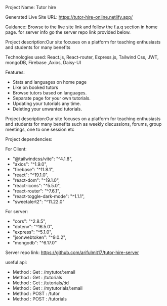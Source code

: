 Project Name: Tutor hire

Generated Live Site URL: https://tutor-hire-online.netlify.app/

Guidance: Browse to the live site link and follow the f.a.q section in home page. for server info go the server repo link provided below.


Project description:Our site focuses on a platform for teaching enthusiasts and students for many benefits

Technologies used: React.js, React-router, Express.js, Tailwind Css, JWT, mongoDB, Firebase ,Axios, Daisy-UI

Features:
<ul>
  <li>Stats and languages on home page  </li>
  <li>Like on booked tutors</li>
  <li>Browse tutors based on languages.</li>
  <li>Separate page for your own tutorials.</li>
  <li>Updating your tutorials any time.</li>
  <li>Deleting your unwanted tutorials.</li>
</ul>
 


Project description:Our site focuses on a platform for teaching enthusiasts and students for many benefits such as weekly discussions, forums, group meetings, one to one session etc

Project dependencies:

For Client:

<ul>
  <li>"@tailwindcss/vite": "^4.1.8",</li>
  <li>"axios": "^1.9.0",</li>
  <li>"firebase": "^11.8.1",</li>
  <li>"react": "^19.1.0",</li>
  <li>"react-dom": "^19.1.0",</li>
  <li>"react-icons": "^5.5.0",</li>
  <li>"react-router": "^7.6.1",</li>
  <li>"react-toggle-dark-mode": "^1.1.1",</li>
  <li>"sweetalert2": "^11.22.0"</li>
</ul>

For server:

<ul>
  <li>"cors": "^2.8.5",</li>
  <li>"dotenv": "^16.5.0",</li>
  <li>"express": "^5.1.0",</li>
  <li>"jsonwebtoken": "^9.0.2",</li>
  <li>"mongodb": "^6.17.0"</li>
</ul>

    

Server repo link: https://github.com/arifulmit17/tutor-hire-server

useful api: 
<ul>
  <li>Method : Get : /mytutor/:email</li>
  <li>Method : Get : /tutorials</li>
  <li>Method : Get : /tutorials/:id</li>
  <li>Method : Get : /mytutorials/:email</li>
  <li>Method : POST : /tutor</li>
  <li>Method : POST : /tutorials</li>
</ul>

